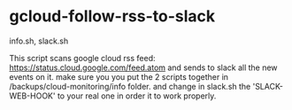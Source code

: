 # gcloud-follow-rss-to-slack

info.sh, slack.sh

This script scans google cloud rss feed: https://status.cloud.google.com/feed.atom
and sends to slack all the new events on it.
make sure you you put the 2 scripts together in /backups/cloud-monitoring/info folder.
and change in slack.sh the 'SLACK-WEB-HOOK' to your real one in order it to work properly.
